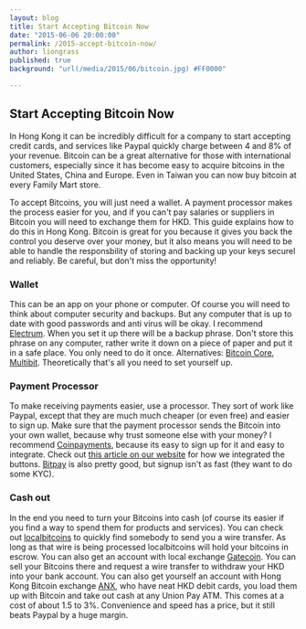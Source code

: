 ```yaml
---
layout: blog
title: Start Accepting Bitcoin Now
date: "2015-06-06 20:00:00"
permalink: /2015-accept-bitcoin-now/
author: liongrass
published: true
background: "url(/media/2015/06/bitcoin.jpg) #FF0000"

---
```


## Start Accepting Bitcoin Now

In Hong Kong it can be incredibly difficult for a company to start accepting credit cards, and services like Paypal quickly charge between 4 and 8% of your revenue. Bitcoin can be a great alternative for those with international customers, especially since it has become easy to acquire bitcoins in the United States, China and Europe. Even in Taiwan you can now buy bitcoin at every Family Mart store.

To accept Bitcoins, you will just need a wallet. A payment processor makes the process easier for you, and if you can't pay salaries or suppliers in Bitcoin you will need to exchange them for HKD. This guide explains how to do this in Hong Kong. Bitcoin is great for you because it gives you back the control you deserve over your money, but it also means you will need to be able to handle the responsbility of storing and backing up your keys securel and reliably. Be careful, but don't miss the opportunity!

### Wallet
This can be an app on your phone or computer. Of course you will need to think about computer security and backups. But any computer that is up to date with good passwords and anti virus will be okay.
I recommend [Electrum](https://electrum.org/). When you set it up there will be a backup phrase. Don't store this phrase on any computer, rather write it down on a piece of paper and put it in a safe place.
You only need to do it once.
Alternatives: [Bitcoin Core](https://bitcoin.org/en/download), [Multibit](https://www.multibit.org/index.html).
Theoretically that's all you need to set yourself up.

### Payment Processor
To make receiving payments easier, use a processor. They sort of work like Paypal, except that they are much much cheaper (or even free) and easier to sign up. Make sure that the payment processor sends the Bitcoin into your own wallet, because why trust someone else with your money?
I recommend [Coinpayments](https://www.coinpayments.net/index.php), because its easy to sign up for it and easy to integrate.
Check out [this article on our website](https://www.bitcoinhk.org/2015-tuspark-bitcoin-lecture-series/) for how we integrated the buttons.
[Bitpay](https://bitpay.com/) is also pretty good, but signup isn't as fast (they want to do some KYC).

### Cash out
In the end you need to turn your Bitcoins into cash (of course its easier if you find a way to spend them for products and services).
You can check out [localbitcoins](https://localbitcoins.com/) to quickly find somebody to send you a wire transfer. As long as that wire is being processed localbitcoins will hold your bitcoins in escrow.
You can also get an account with local exchange [Gatecoin](https://gatecoin.com/). You can sell your Bitcoins there and request a wire transfer to withdraw your HKD into your bank account.
You can also get yourself an account with Hong Kong Bitcoin exchange [ANX](https://anxbtc.com/), who have neat HKD debit cards, you load them up with Bitcoin and take out cash at any Union Pay ATM. This comes at a cost of about 1.5 to 3%. Convenience and speed has a price, but it still beats Paypal by a huge margin.
